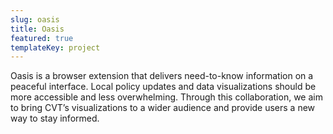 ```yaml
---
slug: oasis
title: Oasis 
featured: true
templateKey: project
---
```

Oasis is a browser extension that delivers need-to-know information on a peaceful interface.  Local policy updates and data visualizations should be more accessible and less overwhelming. Through this collaboration, we aim to bring CVT’s visualizations to a wider audience and provide users a new way to stay informed. 